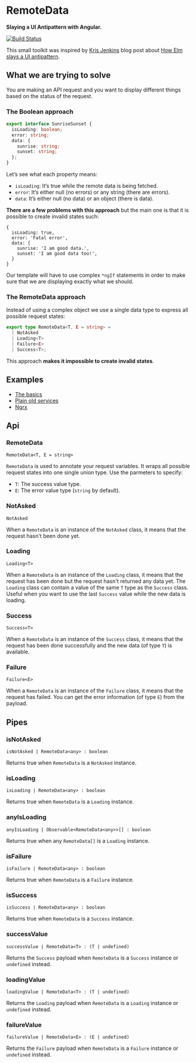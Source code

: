 # RemoteData

**Slaying a UI Antipattern with Angular.**

[![Build Status](https://travis-ci.org/joanllenas/ngx-remotedata.svg?branch=master)](https://travis-ci.org/joanllenas/ngx-remotedata)

This small toolkit was inspired by [Kris Jenkins](https://twitter.com/krisajenkins) blog post about [How Elm slays a UI antipattern](http://blog.jenkster.com/2016/06/how-elm-slays-a-ui-antipattern.html).

## What we are trying to solve

You are making an API request and you want to display different things based on the status of the request.

### The Boolean approach

```ts
export interface SunriseSunset {
  isLoading: boolean;
  error: string;
  data: {
    sunrise: string;
    sunset: string;
  };
}
```

Let’s see what each property means:

- `isLoading`: It‘s true while the remote data is being fetched.
- `error`: It‘s either null (no errors) or any string (there are errors).
- `data`: It’s either null (no data) or an object (there is data).

**There are a few problems with this approach** but the main one is that it is possible to create invalid states such:

```
{
  isLoading: true,
  error: 'Fatal error',
  data: {
    sunrise: 'I am good data.',
    sunset: 'I am good data too!',
  }
}
```

Our template will have to use complex `*ngIf` statements in order to make sure that we are displaying exactly what we should.

### The RemoteData approach

Instead of using a complex object we use a single data type to express all possible request states:

```ts
export type RemoteData<T, E = string> =
  | NotAsked
  | Loading<T>
  | Failure<E>
  | Success<T>;
```

This approach **makes it impossible to create invalid states**.

## Examples

- [The basics](src/app/examples/basics)
- [Plain old services](src/app/examples/pos)
- [Ngrx](src/app/examples/ngrx)

## Api

### RemoteData

`RemoteData<T, E = string>`

`RemoteData` is used to annotate your request variables. It wraps all possible request states into one single union type. Use the parmeters to specify:

- `T`: The success value type.
- `E`: The error value type (`string` by default).

### NotAsked

`NotAsked`

When a `RemoteData` is an instance of the `NotAsked` class, it means that the request hasn't been done yet.

### Loading

`Loading<T>`

When a `RemoteData` is an instance of the `Loading` class, it means that the request has been done but the request hasn't returned any data yet. The `Loading` class can contain a value of the same `T` type as the `Success` class. Useful when you want to use the last `Success` value while the new data is loading.

### Success

`Success<T>`

When a `RemoteData` is an instance of the `Success` class, it means that the request has been done successfully and the new data (of type `T`) is available.

### Failure

`Failure<E>`

When a `RemoteData` is an instance of the `Failure` class, it means that the request has failed. You can get the error information (of type `E`) from the payload.

## Pipes

### isNotAsked

`isNotAsked | RemoteData<any> : boolean`

Returns true when `RemoteData` is a `NotAsked` instance.

### isLoading

`isLoading | RemoteData<any> : boolean`

Returns true when `RemoteData` is a `Loading` instance.

### anyIsLoading

`anyIsLoading | Observable<RemoteData<any>>[] : boolean`

Returns true when any `RemoteData[]` is a `Loading` instance.

### isFailure

`isFailure | RemoteData<any> : boolean`

Returns true when `RemoteData` is a `Failure` instance.

### isSuccess

`isSuccess | RemoteData<any> : boolean`

Returns true when `RemoteData` is a `Success` instance.

### successValue

`successValue | RemoteData<T> : (T | undefined)`

Returns the `Success` payload when `RemoteData` is a `Success` instance or `undefined` instead.

### loadingValue

`loadingValue | RemoteData<T> : (T | undefined)`

Returns the `Loading` payload when `RemoteData` is a `Loading` instance or `undefined` instead.

### failureValue

`failureValue | RemoteData<E> : (E | undefined)`

Returns the `Failure` payload when `RemoteData` is a `Failure` instance or `undefined` instead.
